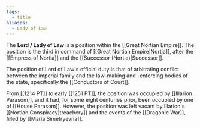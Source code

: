 ```yaml
---
tags:
  - title
aliases:
  - Lady of Law
---
```


The **Lord / Lady of Law** is a position within the [[Great Nortian Empire]]. The position is the third in command of [[Great Nortian Empire|Nortia]], after the [[Empress of Nortia]] and the [[Successor (Nortia)|Successor]].

The position of Lord of Law's official duty is that of arbitrating conflict between the imperial family and the law-making and -enforcing bodies of the state, specifically the [[Conductors of Court]]. 

From [[1214 PT]] to early [[1251 PT]], the position was occupied by [[Illarion Parasom]], and it had, for some eight centuries prior, been occupied by one of [[House Parasom]]. However, the position was left vacant by Illarion's [[Nortian Conspiracy|treachery]] and the events of the [[Dragonic War]], filled by [[Maria Simetryevna]].